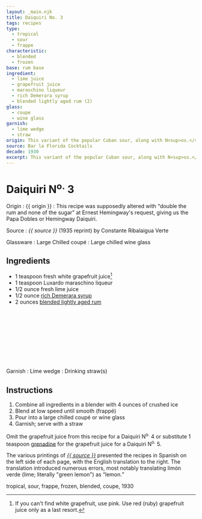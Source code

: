 ```yaml
---
layout: _main.njk
title: Daiquiri No. 3
tags: recipes
type:
  - tropical
  - sour
  - frappe
characteristic:
  - blended
  - frozen
base: rum base
ingredient:
  - lime juice
  - grapefruit juice
  - maraschino liqueur
  - rich Demerara syrup
  - blended lightly aged rum (2)
glass:
  - coupe
  - wine glass
garnish:
  - lime wedge
  - straw
origin: This variant of the popular Cuban sour, along with N<sup>os.</sup> 1, 2, 4, and 5, was codified by barman Constante Ribalaigua at Havana's El Floridita Bar. As printed in <cite>Bar la Florida Cocktails</cite>, the recipe is credited to B. Orban and is served <span lang="fr">frappé</span>.
source: Bar la Florida Cocktails
decade: 1930
excerpt: This variant of the popular Cuban sour, along with N<sup>os.</sup> 1, 2, 4, and 5, was codified by barman Constante Ribalaigua at Havana's El Floridita Bar.
---
```

<!-- markdownlint-disable MD025 -->
# Daiquiri N<sup>o.</sup> 3
<!-- markdownlint-disable MD025 -->

Origin
  : {{ origin }}
  : <span class="spacer">This recipe was supposedly altered with <q>double the rum and none of the sugar</q> at Ernest Hemingway's request, giving us the Papa Dobles or Hemingway Daiquiri.</span>

Source
  : <cite><span data-pagefind-filter="Source">{{ source }}</span></cite> (1935 reprint) by Constante Ribalaigua Verte

Glassware
  : Large Chilled coupé
  : Large chilled wine glass

## Ingredients

* 1 teaspoon fresh white grapefruit juice[^1]
* 1 teaspoon Luxardo maraschino liqueur
* 1/2 ounce fresh lime juice
* 1/2 ounce [rich Demerara syrup](/mixes/2-1-simple-syrup)
* 2 ounces [blended lightly aged rum](/rums/04-rum-blended-lightly-aged/)<icon-l space="1em" class="bigger" label="(2)"><span class="with-icon"><svg class="icon"><use href="/assets/images/icons/circle-2.svg#circle-2"></use></svg></span></icon-l>

[^1]: If you can't find white grapefruit, use pink. Use red (ruby) grapefruit juice only as a last resort.

Garnish
  : <span data-pagefind-filter="Garnish">Lime wedge</span>
  : <span data-pagefind-filter="Garnish">Drinking straw(s)</span>

## Instructions

1. Combine all ingredients in a blender with 4 ounces of crushed ice
2. Blend at low speed until smooth (<span lang="fr">frappé</span>)
3. Pour into a large chilled coupé or wine glass
4. Garnish; serve with a straw

<tiki-callout type="tip">

Omit the grapefruit juice from this recipe for a Daiquiri N<sup>o.</sup> 4 or substitute 1 teaspoon [grenadine](/mixes/grenadine) for the grapefruit juice for a Daiquiri N<sup>o.</sup> 5.

</tiki-callout>

<tiki-callout type="note">

The various printings of <cite><a href="https://euvs-vintage-cocktail-books.cld.bz/1935-Bar-la-Florida-Cocktails" target="_blank" rel="external noopener"><span data-pagefind-filter="Source">{{ source }}</span></a></cite> presented the recipes in Spanish on the left side of each page, with the English translation to the right. The translation introduced numerous errors, most notably translating <span lang="es">limón verde</span> (lime; literally "green lemon") as <q>lemon.</q>

</tiki-callout>

<div
  class="sr-only"
  data-cat[0]="Drink"
  data-type[0]="Tropical"
  data-type[1]="Sour"
  data-type[2]="Frappé"
  data-char[0]="Blended"
  data-char[1]="Frozen"
  data-base[0]="Rum/Cane spirits"
  data-ingredient[0]="Lime juice"
  data-ingredient[1]="Grapefruit juice"
  data-ingredient[2]="Maraschino liqueur"
  data-ingredient[3]="Luxardo maraschino liqueur"
  data-ingredient[4]="Rich Demerara syrup"
  data-ingredient[5]="Blended lightly aged rum [2]"
  data-pantry[0]="Lime wedge"
  data-syrup[0]="Rich Demerara syrup"
  data-juice[0]="Lime juice"
  data-juice[1]="Grapefruit juice"
  data-liquor[0]="Maraschino liqueur"
  data-liquor[1]="Luxardo maraschino liqueur"
  data-liquor[2]="Blended lightly aged rum [2]"
  data-origin[0]="Constantino Ribalaigua Vert"
  data-origin[1]="El Floridita, Havana"
  data-glass[0]="Coupé"
  data-glass[1]="Wine glass"
  data-decade[0]="1930"
  data-pagefind-filter="
    Category[data-cat[0]],
    Type[data-type[0]],
    Type[data-type[1]],
    Type[data-type[2]],
    Characteristic[data-char[0]],
    Characteristic[data-char[1]],
    Base[data-base[0]],
    Ingredient[data-ingredient[0]],
    Ingredient[data-ingredient[1]],
    Ingredient[data-ingredient[2]],
    Ingredient[data-ingredient[3]],
    Ingredient[data-ingredient[4]],
    Ingredient[data-ingredient[5]],
    Pantry[data-pantry[0]],
    Syrup[data-syrup[0]],
    Juice[data-juice[0]],
    Juice[data-juice[1]],
    Liquor[data-liquor[0]],
    Liquor[data-liquor[1]],
    Liquor[data-liquor[2]],
    Origin[data-origin[0]],
    Origin[data-origin[1]],
    Glassware[data-glass[0]],
    Glassware[data-glass[1]],
    Decade[data-decade[0]]
  "
>
</div>

<div class="keywords" aria-hidden>tropical, sour, frappe, frozen, blended, coupe, 1930</div>
